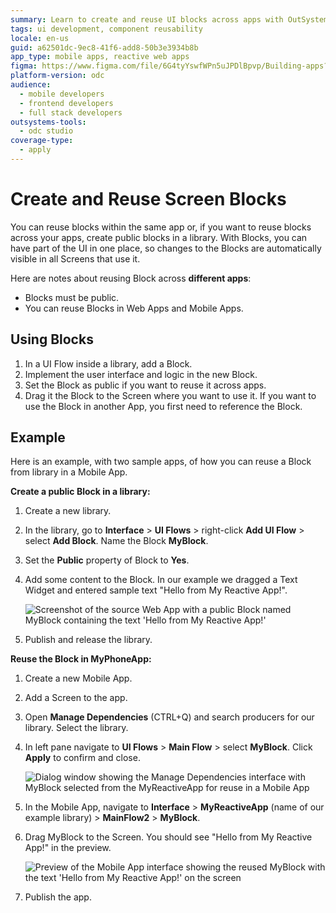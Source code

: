```yaml
---
summary: Learn to create and reuse UI blocks across apps with OutSystems Developer Cloud (ODC) for efficient development.
tags: ui development, component reusability
locale: en-us
guid: a62501dc-9ec8-41f6-add8-50b3e3934b8b
app_type: mobile apps, reactive web apps
figma: https://www.figma.com/file/6G4tyYswfWPn5uJPDlBpvp/Building-apps?type=design&node-id=3203%3A8810&t=ZwHw8hXeFhwYsO5V-1
platform-version: odc
audience:
  - mobile developers
  - frontend developers
  - full stack developers
outsystems-tools:
  - odc studio
coverage-type:
  - apply
---
```


# Create and Reuse Screen Blocks

You can reuse blocks within the same app or, if you want to reuse blocks across your apps, create public blocks in a library. With Blocks, you can have part of the UI in one place, so changes to the Blocks are automatically visible in all Screens that use it.

Here are notes about reusing Block across **different apps**:

* Blocks must be public.
* You can reuse Blocks in Web Apps and Mobile Apps. 

## Using Blocks

1. In a UI Flow inside a library, add a Block.
1. Implement the user interface and logic in the new Block.
1. Set the Block as public if you want to reuse it across apps.
1. Drag it the Block to the Screen where you want to use it. If you want to use the Block in another App, you first need to reference the Block.

## Example

Here is an example, with two sample apps, of how you can reuse a Block from library in a Mobile App.

**Create a public Block in a library:**

1. Create a new library.
1. In the library, go to **Interface** > **UI Flows** > right-click **Add UI Flow** > select **Add Block**. Name the Block **MyBlock**.
1. Set the **Public** property of Block to **Yes**.
1. Add some content to the Block. In our example we dragged a Text Widget and entered sample text "Hello from My Reactive App!".

    ![Screenshot of the source Web App with a public Block named MyBlock containing the text 'Hello from My Reactive App!'](images/block-reuse-source-app.png "Source App with Public Block")

1. Publish and release the library.

**Reuse the Block in MyPhoneApp:**

1. Create a new Mobile App.
1. Add a Screen to the app.
1. Open **Manage Dependencies** (CTRL+Q) and search producers for our library. Select the library.
1. In left pane navigate to **UI Flows** > **Main Flow** > select **MyBlock**. Click **Apply** to confirm and close.

    ![Dialog window showing the Manage Dependencies interface with MyBlock selected from the MyReactiveApp for reuse in a Mobile App](images/block-reuse-manage-dependencies.png "Block in Manage Dependencies Dialog")

1. In the Mobile App, navigate to **Interface** > **MyReactiveApp** (name of our example library) > **MainFlow2** > **MyBlock**.
1. Drag MyBlock to the Screen. You should see "Hello from My Reactive App!" in the preview.

    ![Preview of the Mobile App interface showing the reused MyBlock with the text 'Hello from My Reactive App!' on the screen](images/block-reuse-target-app.png "Source Block in Target App Preview")

1. Publish the app.

